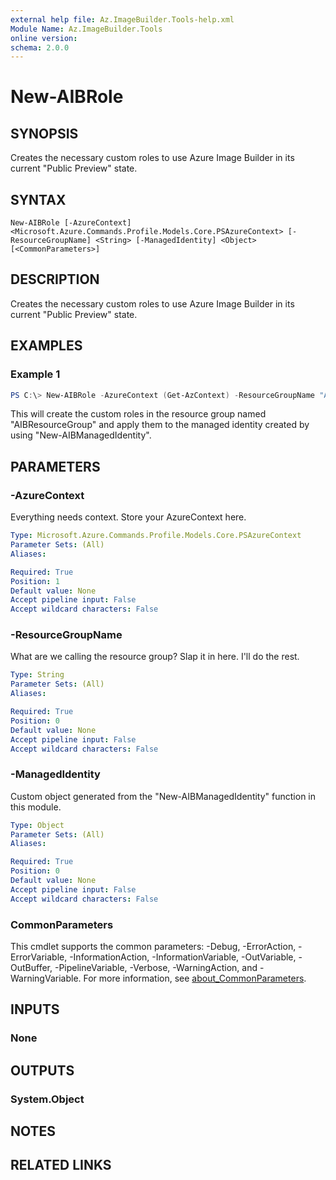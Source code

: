 ```yaml
---
external help file: Az.ImageBuilder.Tools-help.xml
Module Name: Az.ImageBuilder.Tools
online version:
schema: 2.0.0
---
```


# New-AIBRole

## SYNOPSIS
Creates the necessary custom roles to use Azure Image Builder in its current "Public Preview" state.

## SYNTAX
```
New-AIBRole [-AzureContext] <Microsoft.Azure.Commands.Profile.Models.Core.PSAzureContext> [-ResourceGroupName] <String> [-ManagedIdentity] <Object> [<CommonParameters>]
```

## DESCRIPTION
Creates the necessary custom roles to use Azure Image Builder in its current "Public Preview" state.

## EXAMPLES

### Example 1
```powershell
PS C:\> New-AIBRole -AzureContext (Get-AzContext) -ResourceGroupName "AIBResourceGroup" -ManagedIdentity $ManagedIdentity
```

This will create the custom roles in the resource group named "AIBResourceGroup" and apply them to the managed identity created by using "New-AIBManagedIdentity".

## PARAMETERS

### -AzureContext
Everything needs context. Store your AzureContext here.

```yaml
Type: Microsoft.Azure.Commands.Profile.Models.Core.PSAzureContext
Parameter Sets: (All)
Aliases:

Required: True
Position: 1
Default value: None
Accept pipeline input: False
Accept wildcard characters: False
```

### -ResourceGroupName
What are we calling the resource group? Slap it in here. I'll do the rest.

```yaml
Type: String
Parameter Sets: (All)
Aliases:

Required: True
Position: 0
Default value: None
Accept pipeline input: False
Accept wildcard characters: False
```

### -ManagedIdentity
Custom object generated from the "New-AIBManagedIdentity" function in this module.

```yaml
Type: Object
Parameter Sets: (All)
Aliases:

Required: True
Position: 0
Default value: None
Accept pipeline input: False
Accept wildcard characters: False
```

### CommonParameters
This cmdlet supports the common parameters: -Debug, -ErrorAction, -ErrorVariable, -InformationAction, -InformationVariable, -OutVariable, -OutBuffer, -PipelineVariable, -Verbose, -WarningAction, and -WarningVariable. For more information, see [about_CommonParameters](http://go.microsoft.com/fwlink/?LinkID=113216).

## INPUTS

### None

## OUTPUTS

### System.Object
## NOTES

## RELATED LINKS
